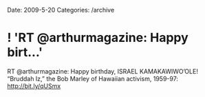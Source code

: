 Date: 2009-5-20
Categories: /archive

# ! 'RT @arthurmagazine: Happy birt...'

RT @arthurmagazine: Happy birthday, ISRAEL KAMAKAWIWO’OLE! “Bruddah Iz,” the Bob Marley of Hawaiian activism, 1959-97: <a href="http://bit.ly/qUSmx" rel="nofollow">http://bit.ly/qUSmx</a>
